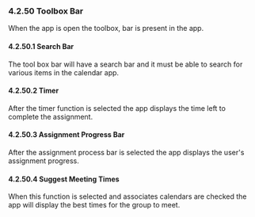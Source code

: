 ### 4.2.50 Toolbox Bar

When the app is open the toolbox, bar is present in the app.

#### 4.2.50.1 Search Bar

The tool box bar will have a search bar and it must be able to search for various items in the calendar app.

#### 4.2.50.2 Timer

After the timer function is selected the app displays the time left to complete the assignment.

#### 4.2.50.3 Assignment Progress Bar

After the assignment process bar is selected the app displays the user's assignment progress.

#### 4.2.50.4 Suggest Meeting Times

When this function is selected and associates calendars are checked the app will display the best times for the group to meet.


